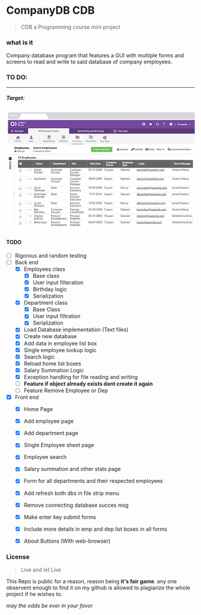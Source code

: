 # CompanyDB CDB

> CDB a Programming course mini project

### what is it

Company database program that features a GUI with multiple forms and screens to read and write to said database of company employees.

###  TO DO:
---

##### Target:
![Demo picture](https://raw.githubusercontent.com/karimkohel/CompanyDB/main/example1.PNG "Demo")


#### TODO
- [ ] Rigorous and random testing
- [ ] Back end
    - [X] Employees class
        - [X] Base class
        - [x] User input filteration
        - [x] Birthday logic
        - [X] Serialization
    - [X] Department class
        - [X] Base Class
        - [X] User input filtration
        - [X] Serialization
    - [X] Load Database implementation (Text files)
    - [X] Create new database
    - [X] Add data in employee list box
    - [X] Single employee lookup logic
    - [X] Search logic
    - [X] Reload home list boxes
    - [X] Salary Summation Logic
    - [X] Exception handling for file reading and writing
    - [ ] **Feature if object already exists dont create it again**
    - [ ] Feature Remove Employee or Dep

- [X] Front end
    - [X] Home Page
    - [X] Add employee page
    - [X] Add department page
    - [X] Single Employee sheet page
    - [X] Employee search
    - [X] Salary summation and other stats page
    - [X] Form for all departments and their respected employees
    - [X] Add refresh both dbs in file strip menu
    - [X] Remove connecting database succes msg
    - [X] Make enter key submit forms
    - [X] Include more details in emp and dep list boxes in all forms
    - [X] About Buttons (With web-browser)


### License 
> Live and let Live

This Repo is public for a reason, reason being **it's fair game**.
any one observent enough to find it on my github is allowed to plagiarize the whole project if he wishes to.

*may the odds be ever in your favor*
